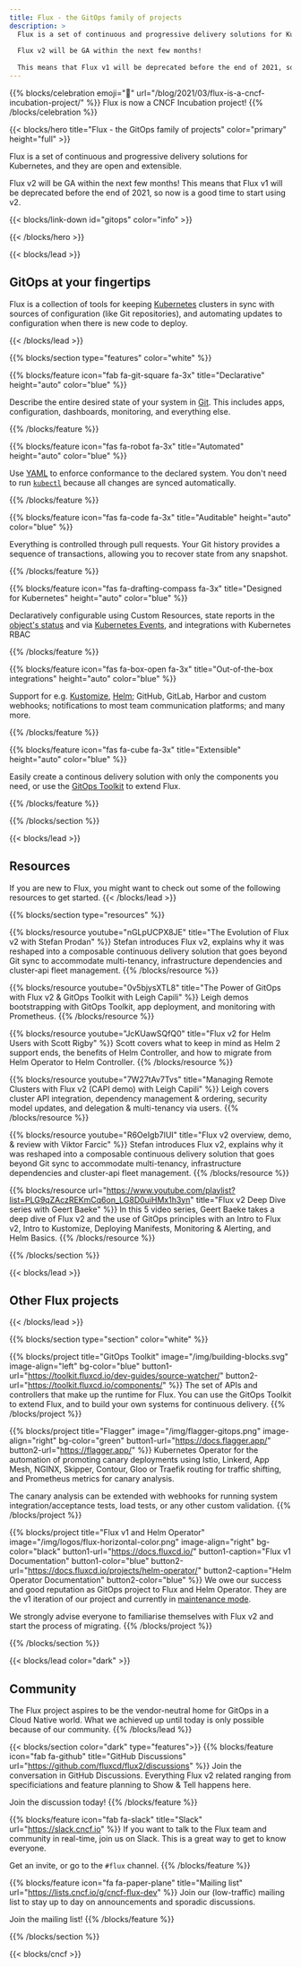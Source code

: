 ```yaml
---
title: Flux - the GitOps family of projects
description: > 
  Flux is a set of continuous and progressive delivery solutions for Kubernetes, and they are open and extensible. 
  
  Flux v2 will be GA within the next few months! 
  
  This means that Flux v1 will be deprecated before the end of 2021, so now is a good time to start using v2.
---
```

{{% blocks/celebration emoji="🎉" url="/blog/2021/03/flux-is-a-cncf-incubation-project/" %}}
Flux is now a CNCF Incubation project!
{{% /blocks/celebration %}}

{{< blocks/hero title="Flux - the GitOps family of projects" color="primary" height="full" >}}

Flux is a set of continuous and progressive delivery solutions for Kubernetes, and they are open and extensible.

Flux v2 will be GA within the next few months! This means that Flux v1 will be deprecated before the end of 2021, so now is a good time to start using v2.

<div class="mx-auto mt-5">
  {{< blocks/link-down id="gitops" color="info" >}}
</div>

{{< /blocks/hero >}}

<!-- features  -->

{{< blocks/lead >}}

<h2 id='gitops'>GitOps at your fingertips</h2>

Flux is a collection of tools for keeping [Kubernetes](https://kubernetes.io/) clusters in sync with sources of configuration (like Git repositories), and automating updates to configuration when there is new code to deploy.

{{< /blocks/lead >}}


{{% blocks/section type="features" color="white" %}}

{{% blocks/feature icon="fab fa-git-square fa-3x" title="Declarative" height="auto" color="blue" %}}

Describe the entire desired state of your system in [Git](https://git-scm.com). This includes apps, configuration,
dashboards, monitoring, and everything else.

{{% /blocks/feature %}}

{{% blocks/feature icon="fas fa-robot fa-3x" title="Automated" height="auto" color="blue" %}}

  Use [YAML](https://yaml.org) to enforce conformance to the declared system. You don't need to run
  [`kubectl`](https://kubectl.docs.kubernetes.io/) because all changes are synced automatically.

{{% /blocks/feature %}}

{{% blocks/feature icon="fas fa-code fa-3x" title="Auditable" height="auto" color="blue" %}}

  Everything is controlled through pull requests. Your Git history provides a sequence of transactions, allowing you to
  recover state from any snapshot.

{{% /blocks/feature %}}

{{% blocks/feature icon="fas fa-drafting-compass fa-3x" title="Designed for Kubernetes" height="auto" color="blue" %}}

  Declaratively configurable using Custom Resources, state reports in the
  [object's status](https://kubernetes.io/docs/concepts/overview/working-with-objects/kubernetes-objects/#object-spec-and-status)
  and via [Kubernetes Events](https://kubernetes.io/docs/tasks/debug-application-cluster/debug-application-introspection/),
  and integrations with Kubernetes RBAC

{{% /blocks/feature %}}

{{% blocks/feature icon="fas fa-box-open fa-3x" title="Out-of-the-box integrations" height="auto" color="blue" %}}

Support for e.g. [Kustomize](https://kustomize.io), [Helm](https://helm.sh); GitHub, GitLab, Harbor and custom
webhooks; notifications to most team communication platforms; and many more.

{{% /blocks/feature %}}

{{% blocks/feature icon="fas fa-cube fa-3x" title="Extensible" height="auto" color="blue" %}}

Easily create a continous delivery solution with only the components you need, or use the [GitOps Toolkit](#gitops-toolkit)
to extend Flux.

{{% /blocks/feature %}}

{{% /blocks/section %}}

<!-- RESOURCES HERE -->

{{< blocks/lead >}}

<h2 class="resources-label">Resources</h2>

If you are new to Flux, you might want to check out some of the following resources to get started.
{{< /blocks/lead >}}

{{% blocks/section type="resources" %}}

{{% blocks/resource
  youtube="nGLpUCPX8JE"
  title="The Evolution of Flux v2 with Stefan Prodan" %}}
Stefan introduces Flux v2, explains why it was reshaped into a composable continuous delivery solution that goes beyond Git sync to accommodate multi-tenancy, infrastructure dependencies and cluster-api fleet management.
{{% /blocks/resource %}}

{{% blocks/resource
  youtube="0v5bjysXTL8"
  title="The Power of GitOps with Flux v2 & GitOps Toolkit with Leigh Capili" %}}
Leigh demos bootstrapping with GitOps Toolkit, app deployment, and monitoring with Prometheus.
{{% /blocks/resource %}}

{{% blocks/resource
  youtube="JcKUawSQfQ0"
  title="Flux v2 for Helm Users with Scott Rigby" %}}
Scott covers what to keep in mind as Helm 2 support ends, the benefits of Helm Controller, and how to migrate from Helm Operator to Helm Controller.
{{% /blocks/resource %}}

{{% blocks/resource
  youtube="7W27tAv7Tvs"
  title="Managing Remote Clusters with Flux v2 (CAPI demo) with Leigh Capili" %}}
Leigh covers cluster API integration, dependency management & ordering, security model updates, and delegation & multi-tenancy via users.
{{% /blocks/resource %}}

{{% blocks/resource
  youtube="R6OeIgb7lUI"
  title="Flux v2 overview, demo, & review with Viktor Farcic" %}}
Stefan introduces Flux v2, explains why it was reshaped into a composable continuous delivery solution that goes beyond Git sync to accommodate multi-tenancy, infrastructure dependencies and cluster-api fleet management.
{{% /blocks/resource %}}

{{% blocks/resource
  url="https://www.youtube.com/playlist?list=PLG9qZAczREKmCq6on_LG8D0uiHMx1h3yn"
  title="Flux v2 Deep Dive series with Geert Baeke" %}}
In this 5 video series, Geert Baeke takes a deep dive of Flux v2 and the use of GitOps principles with an Intro to Flux v2, Intro to Kustomize, Deploying Manifests, Monitoring & Alerting, and Helm Basics.
{{% /blocks/resource %}}

{{% /blocks/section %}}

<!-- OTHER FLUX PROJECTS -->

{{< blocks/lead >}}

<h2>Other Flux projects</h2>

{{< /blocks/lead >}}

{{% blocks/section type="section" color="white" %}}

{{% blocks/project title="GitOps Toolkit"
  image="/img/building-blocks.svg" image-align="left" bg-color="blue"
  button1-url="https://toolkit.fluxcd.io/dev-guides/source-watcher/"
  button2-url="https://toolkit.fluxcd.io/components/" %}}
The set of APIs and controllers that make up the runtime for Flux. You can use the GitOps Toolkit to extend Flux, and to build your own systems for continuous delivery.
{{% /blocks/project %}}

{{% blocks/project title="Flagger"
  image="/img/flagger-gitops.png" image-align="right" bg-color="green"
  button1-url="https://docs.flagger.app/"
  button2-url="https://flagger.app/" %}}
Kubernetes Operator for the automation of promoting canary deployments using Istio, Linkerd, App Mesh, NGINX, Skipper, Contour, Gloo or Traefik routing for traffic shifting, and Prometheus metrics for canary analysis.

The canary analysis can be extended with webhooks for running system integration/acceptance tests, load tests, or any other custom validation.
{{% /blocks/project %}}

{{% blocks/project title="Flux v1 and Helm Operator"
  image="/img/logos/flux-horizontal-color.png" image-align="right" bg-color="black"
  button1-url="https://docs.fluxcd.io/" button1-caption="Flux v1 Documentation" button1-color="blue"
  button2-url="https://docs.fluxcd.io/projects/helm-operator/" button2-caption="Helm Operator Documentation" button2-color="blue" %}}
We owe our success and good reputation as GitOps project to Flux and Helm Operator. They are the v1 iteration of our project and currently in [maintenance mode](https://github.com/fluxcd/flux/issues/3320).

We strongly advise everyone to familiarise themselves with Flux v2 and start the process of migrating.
{{% /blocks/project %}}

{{% /blocks/section %}}


<!-- Community -->

{{< blocks/lead color="dark" >}}

<h2>Community</h2>

The Flux project aspires to be the vendor-neutral home for GitOps in a Cloud Native world.
What we achieved up until today is only possible because of our community.
{{% /blocks/lead %}}

{{< blocks/section color="dark" type="features">}}
{{% blocks/feature icon="fab fa-github" title="GitHub Discussions" url="https://github.com/fluxcd/flux2/discussions" %}}
Join the conversation in GitHub Discussions. Everything Flux v2 related ranging from specificiations and feature planning to Show & Tell happens here.

Join the discussion today!
{{% /blocks/feature %}}


{{% blocks/feature icon="fab fa-slack" title="Slack" url="https://slack.cncf.io" %}}
If you want to talk to the Flux team and community in real-time, join us on Slack. This is a great way to get to know everyone.

Get an invite, or go to the `#flux` channel.
{{% /blocks/feature %}}


{{% blocks/feature icon="fa fa-paper-plane" title="Mailing list" url="https://lists.cncf.io/g/cncf-flux-dev" %}}
Join our (low-traffic) mailing list to stay up to day on announcements and sporadic discussions.

Join the mailing list!
{{% /blocks/feature %}}

{{% /blocks/section %}}

{{< blocks/cncf >}}
